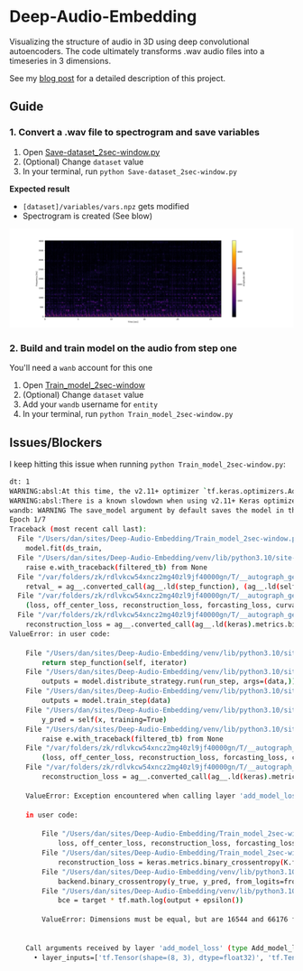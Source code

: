 # Deep-Audio-Embedding

Visualizing the structure of audio in 3D using deep convolutional autoencoders. The code ultimately transforms .wav audio files into a timeseries in 3 dimensions.

See my [blog post](https://m-lin-dm.github.io/Deep_audio_embedding/) for a detailed description of this project.

## Guide

### 1. Convert a .wav file to spectrogram and save variables

1. Open [Save-dataset_2sec-window.py](Save-dataset_2sec-window.py)
2. (Optional) Change `dataset` value
3. In your terminal, run `python Save-dataset_2sec-window.py`

**Expected result**

- `[dataset]/variables/vars.npz` gets modified
- Spectrogram is created (See blow)

![Spectrogram output](Figure_1.png)

### 2. Build and train model on the audio from step one

You'll need a `wanb` account for this one

1. Open [Train_model_2sec-window](Train_model_2sec-window)
2. (Optional) Change `dataset` value
3. Add your `wandb` username for `entity`
4. In your terminal, run `python Train_model_2sec-window.py`

## Issues/Blockers

I keep hitting this issue when running `python Train_model_2sec-window.py`:

```bash
dt: 1
WARNING:absl:At this time, the v2.11+ optimizer `tf.keras.optimizers.Adam` runs slowly on M1/M2 Macs, please use the legacy Keras optimizer instead, located at `tf.keras.optimizers.legacy.Adam`.
WARNING:absl:There is a known slowdown when using v2.11+ Keras optimizers on M1/M2 Macs. Falling back to the legacy Keras optimizer, i.e., `tf.keras.optimizers.legacy.Adam`.
wandb: WARNING The save_model argument by default saves the model in the HDF5 format that cannot save custom objects like subclassed models and custom layers. This behavior will be deprecated in a future release in favor of the SavedModel format. Meanwhile, the HDF5 model is saved as W&B files and the SavedModel as W&B Artifacts.
Epoch 1/7
Traceback (most recent call last):
  File "/Users/dan/sites/Deep-Audio-Embedding/Train_model_2sec-window.py", line 212, in <module>
    model.fit(ds_train,
  File "/Users/dan/sites/Deep-Audio-Embedding/venv/lib/python3.10/site-packages/keras/src/utils/traceback_utils.py", line 70, in error_handler
    raise e.with_traceback(filtered_tb) from None
  File "/var/folders/zk/rdlvkcw54xncz2mg40zl9jf40000gn/T/__autograph_generated_filet2vgaa_p.py", line 15, in tf__train_function
    retval_ = ag__.converted_call(ag__.ld(step_function), (ag__.ld(self), ag__.ld(iterator)), None, fscope)
  File "/var/folders/zk/rdlvkcw54xncz2mg40zl9jf40000gn/T/__autograph_generated_filee5ai3ye8.py", line 23, in tf__call
    (loss, off_center_loss, reconstruction_loss, forcasting_loss, curvature_loss) = ag__.converted_call(ag__.ld(self).compute_loss, (ag__.ld(layer_inputs),), None, fscope)
  File "/var/folders/zk/rdlvkcw54xncz2mg40zl9jf40000gn/T/__autograph_generated_filelia2ioom.py", line 12, in tf__compute_loss
    reconstruction_loss = ag__.converted_call(ag__.ld(keras).metrics.binary_crossentropy, (ag__.converted_call(ag__.ld(K).flatten, (ag__.ld(x_i_),), None, fscope), ag__.converted_call(ag__.ld(K).flatten, (ag__.ld(x_i_hat_),), None, fscope)), None, fscope)
ValueError: in user code:

    File "/Users/dan/sites/Deep-Audio-Embedding/venv/lib/python3.10/site-packages/keras/src/engine/training.py", line 1338, in train_function  *
        return step_function(self, iterator)
    File "/Users/dan/sites/Deep-Audio-Embedding/venv/lib/python3.10/site-packages/keras/src/engine/training.py", line 1322, in step_function  **
        outputs = model.distribute_strategy.run(run_step, args=(data,))
    File "/Users/dan/sites/Deep-Audio-Embedding/venv/lib/python3.10/site-packages/keras/src/engine/training.py", line 1303, in run_step  **
        outputs = model.train_step(data)
    File "/Users/dan/sites/Deep-Audio-Embedding/venv/lib/python3.10/site-packages/keras/src/engine/training.py", line 1080, in train_step
        y_pred = self(x, training=True)
    File "/Users/dan/sites/Deep-Audio-Embedding/venv/lib/python3.10/site-packages/keras/src/utils/traceback_utils.py", line 70, in error_handler
        raise e.with_traceback(filtered_tb) from None
    File "/var/folders/zk/rdlvkcw54xncz2mg40zl9jf40000gn/T/__autograph_generated_filee5ai3ye8.py", line 23, in tf__call
        (loss, off_center_loss, reconstruction_loss, forcasting_loss, curvature_loss) = ag__.converted_call(ag__.ld(self).compute_loss, (ag__.ld(layer_inputs),), None, fscope)
    File "/var/folders/zk/rdlvkcw54xncz2mg40zl9jf40000gn/T/__autograph_generated_filelia2ioom.py", line 12, in tf__compute_loss
        reconstruction_loss = ag__.converted_call(ag__.ld(keras).metrics.binary_crossentropy, (ag__.converted_call(ag__.ld(K).flatten, (ag__.ld(x_i_),), None, fscope), ag__.converted_call(ag__.ld(K).flatten, (ag__.ld(x_i_hat_),), None, fscope)), None, fscope)

    ValueError: Exception encountered when calling layer 'add_model_loss' (type Add_model_loss).

    in user code:

        File "/Users/dan/sites/Deep-Audio-Embedding/Train_model_2sec-window.py", line 177, in call  *
            loss, off_center_loss, reconstruction_loss, forcasting_loss, curvature_loss = self.compute_loss(layer_inputs)
        File "/Users/dan/sites/Deep-Audio-Embedding/Train_model_2sec-window.py", line 162, in compute_loss  *
            reconstruction_loss = keras.metrics.binary_crossentropy(K.flatten(x_i_), K.flatten(x_i_hat_))  # The binary cross entropy averaged over all pixels should have a value around ~ 0.5-2 when model untrained
        File "/Users/dan/sites/Deep-Audio-Embedding/venv/lib/python3.10/site-packages/keras/src/losses.py", line 2432, in binary_crossentropy
            backend.binary_crossentropy(y_true, y_pred, from_logits=from_logits),
        File "/Users/dan/sites/Deep-Audio-Embedding/venv/lib/python3.10/site-packages/keras/src/backend.py", line 5817, in binary_crossentropy
            bce = target * tf.math.log(output + epsilon())

        ValueError: Dimensions must be equal, but are 16544 and 66176 for '{{node model/add_model_loss/mul}} = Mul[T=DT_FLOAT](model/add_model_loss/Reshape, model/add_model_loss/Log)' with input shapes: [16544], [66176].


    Call arguments received by layer 'add_model_loss' (type Add_model_loss):
      • layer_inputs=['tf.Tensor(shape=(8, 3), dtype=float32)', 'tf.Tensor(shape=(8, 3), dtype=float32)', 'tf.Tensor(shape=(8, 22, 94), dtype=float32)', 'tf.Tensor(shape=(8, 88, 94), dtype=float32)', 'tf.Tensor(shape=(8, 3), dtype=float32)', 'tf.Tensor(shape=(8, 45, 3), dtype=float32)']
```
